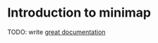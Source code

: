 # Introduction to minimap

TODO: write [great documentation](http://jacobian.org/writing/what-to-write/)
